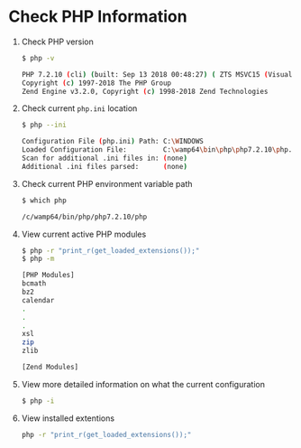 # Check PHP Information

1. Check PHP version
    ```bash
    $ php -v

    PHP 7.2.10 (cli) (built: Sep 13 2018 00:48:27) ( ZTS MSVC15 (Visual C++ 2017) x64 )
    Copyright (c) 1997-2018 The PHP Group
    Zend Engine v3.2.0, Copyright (c) 1998-2018 Zend Technologies
    ```

1. Check current `php.ini` location
    ```bash
    $ php --ini

    Configuration File (php.ini) Path: C:\WINDOWS
    Loaded Configuration File:         C:\wamp64\bin\php\php7.2.10\php.ini
    Scan for additional .ini files in: (none)
    Additional .ini files parsed:      (none)
    ```

1. Check current PHP environment variable path
    ```bash
    $ which php

    /c/wamp64/bin/php/php7.2.10/php
    ```

1. View current active PHP modules
    ```bash
    $ php -r "print_r(get_loaded_extensions());"
    $ php -m

    [PHP Modules]
    bcmath
    bz2
    calendar
    .
    .
    .
    xsl
    zip
    zlib

    [Zend Modules]
    ```

1. View more detailed information on what the current configuration
    ```bash
    $ php -i
    ```

1. View installed extentions
    ```bash
    php -r "print_r(get_loaded_extensions());"
    ```

